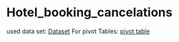 # Hotel_booking_cancelations

used data set:
<a href ="https://github.com/Ashwani000/Hotel_booking_cancelations/blob/main/Hotel%20Bookings.xlsx">Dataset</a>
For pivot Tables:
<a href ="https://github.com/Ashwani000/Hotel_booking_cancelations/blob/main/Pivot%20Tables.xlsx">pivot table</a>




